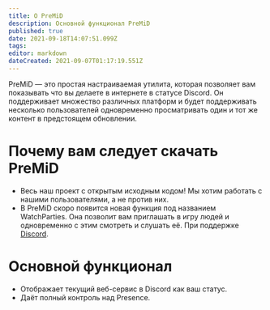 ```yaml
---
title: О PreMiD
description: Основной функционал PreMiD
published: true
date: 2021-09-18T14:07:51.099Z
tags:
editor: markdown
dateCreated: 2021-09-07T01:17:19.551Z
---
```


PreMiD — это простая настраиваемая утилита, которая позволяет вам показывать что вы делаете в интернете в статусе Discord. Он поддерживает множество различных платформ и будет поддерживать несколько пользователей одновременно просматривать один и тот же контент в предстоящем обновлении.

# Почему вам следует скачать PreMiD
- Весь наш проект с открытым исходным кодом! Мы хотим работать с нашими пользователями, а не против них.
- В PreMiD скоро появится новая функция под названием WatchParties. Она позволит вам приглашать в игру людей и одновременно с этим смотреть и слушать её. При поддержке [Discord](https://discordapp.com/).

# Основной функционал
- Отображает текущий веб-сервис в Discord как ваш статус.
- Даёт полный контроль над Presence.